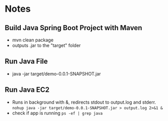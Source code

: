 # Notes

## Build Java Spring Boot Project with Maven
- mvn clean package
- outputs .jar to the "target" folder

## Run Java File
- java -jar target/demo-0.0.1-SNAPSHOT.jar

## Run Java EC2
- Runs in background with &, redirects stdout to output.log and stderr.  `nohup java -jar target/demo-0.0.1-SNAPSHOT.jar > output.log 2>&1 &`
- check if app is running `ps -ef | grep java`
